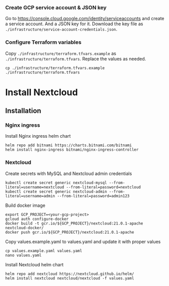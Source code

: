 ### Create GCP service account & JSON key
Go to https://console.cloud.google.com/identity/serviceaccounts and create a service account. And a JSON key for it.
Download the key file as `./infrastructure/service-account-credentials.json`.

### Configure Terraform variables
Copy `./infrastructure/terraform.tfvars.example` as `./infrastructure/terraform.tfvars`. Replace the values as needed.
```shell
cp ./infrastructure/terraform.tfvars.example ./infrastructure/terraform.tfvars
```

# Install Nextcloud
## Installation

### Nginx ingress
Install Nginx ingress helm chart
```
helm repo add bitnami https://charts.bitnami.com/bitnami
helm install nginx-ingress bitnami/nginx-ingress-controller
```

### Nextcloud

Create secrets with MySQL and Nextcloud admin credentials
```
kubectl create secret generic nextcloud-mysql --from-literal=username=nextcloud --from-literal=password=nextcloud
kubectl create secret generic nextcloud-admin --from-literal=username=admin --from-literal=password=admin123
```

Build docker image
```
export GCP_PROJECT=<your-gcp-project>
gcloud auth configure-docker
docker build -t gcr.io/${GCP_PROJECT}/nextcloud:21.0.1-apache nextcloud-docker/
docker push gcr.io/${GCP_PROJECT}/nextcloud:21.0.1-apache
```

Copy values.example.yaml to values.yaml and update it with proper values
```
cp values.example.yaml values.yaml
nano values.yaml
```

Install Nextcloud helm chart
```
helm repo add nextcloud https://nextcloud.github.io/helm/
helm install nextcloud nextcloud/nextcloud -f values.yaml
```